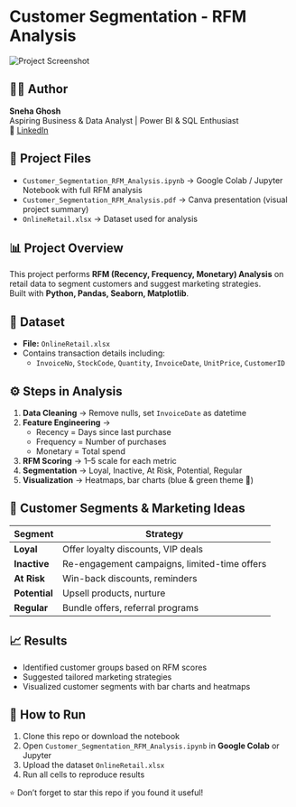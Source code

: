 # Customer Segmentation - RFM Analysis

![Project Screenshot](1.png)


## 👩‍💻 Author
**Sneha Ghosh**  
Aspiring Business & Data Analyst | Power BI & SQL Enthusiast  
🔗 [LinkedIn](https://www.linkedin.com/in/sneha-ghosh-98aaa9337)


## 📂 Project Files
- `Customer_Segmentation_RFM_Analysis.ipynb` → Google Colab / Jupyter Notebook with full RFM analysis  
- `Customer_Segmentation_RFM_Analysis.pdf` → Canva presentation (visual project summary)  
- `OnlineRetail.xlsx` → Dataset used for analysis  


## 📊 Project Overview
This project performs **RFM (Recency, Frequency, Monetary) Analysis** on retail data to segment customers and suggest marketing strategies.  
Built with **Python, Pandas, Seaborn, Matplotlib**.


## 🔑 Dataset
- **File:** `OnlineRetail.xlsx`  
- Contains transaction details including:  
  - `InvoiceNo`, `StockCode`, `Quantity`, `InvoiceDate`, `UnitPrice`, `CustomerID`


## ⚙️ Steps in Analysis
1. **Data Cleaning** → Remove nulls, set `InvoiceDate` as datetime  
2. **Feature Engineering** →  
   - Recency = Days since last purchase  
   - Frequency = Number of purchases  
   - Monetary = Total spend  
3. **RFM Scoring** → 1–5 scale for each metric  
4. **Segmentation** → Loyal, Inactive, At Risk, Potential, Regular  
5. **Visualization** → Heatmaps, bar charts (blue & green theme 🎨)


## 🛒 Customer Segments & Marketing Ideas
| Segment   | Strategy |
|-----------|----------|
| **Loyal** | Offer loyalty discounts, VIP deals |
| **Inactive** | Re-engagement campaigns, limited-time offers |
| **At Risk** | Win-back discounts, reminders |
| **Potential** | Upsell products, nurture |
| **Regular** | Bundle offers, referral programs |


## 📈 Results
- Identified customer groups based on RFM scores  
- Suggested tailored marketing strategies  
- Visualized customer segments with bar charts and heatmaps  


## 🚀 How to Run
1. Clone this repo or download the notebook  
2. Open `Customer_Segmentation_RFM_Analysis.ipynb` in **Google Colab** or Jupyter  
3. Upload the dataset `OnlineRetail.xlsx`  
4. Run all cells to reproduce results  


⭐ Don’t forget to star this repo if you found it useful!
